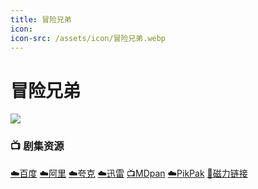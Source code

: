```yaml
---
title: 冒险兄弟
icon:
icon-src: /assets/icon/冒险兄弟.webp
---
```


# 冒险兄弟
![](/assets/image/冒险兄弟.jpg)

### 📺 剧集资源 <Badge type="tip" text="风月汉化组" />

[☁️百度](https://pan.baidu.com/s/1X5FMNC5axj97-e8X_IHvlA?pwd=679y)  [☁️阿里](https://www.aliyundrive.com/s/zaxFsM9c3AH)  [☁️夸克](https://pan.quark.cn/s/7995937e6150)  [☁️迅雷](https://pan.xunlei.com/s/VNnhA3JuVPA98SCZPniViEZ6A1?pwd=tr5i#)  [📺MDpan](https://pan.mdsub.top/%E5%86%92%E9%99%A9%E5%85%84%E5%BC%9F)  [☁️PikPak](https://mypikpak.com/s/VNmWMUUmmCE_NoqgzYSNddm3o1) [🧲磁力链接](magnet:?xt=urn:btih:e09782a89d83e36146621d70c5819b199d8ccf97)